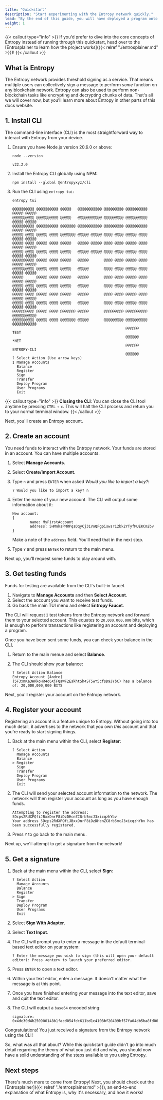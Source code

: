```yaml
---
title: "Quickstart"
description: "Start experimenting with the Entropy network quickly."
lead: "By the end of this guide, you will have deployed a program onto the Entropy blockchain and be able to interact with it to produce signatures. These terms (deploy, program, blockchain, signature) may be a bit foreign to you right now, and that's ok! You don't need to understand everything in order to play around with Entropy."
weight: 1
---
```


{{< callout type="info" >}}
If you'd prefer to dive into the core concepts of Entropy instead of running through this quickstart, head over to the [Entrosplainer to learn how the project works]({{< relref "./entrosplainer.md" >}})!
{{< /callout >}}

## What is Entropy

The Entropy network provides threshold signing as a service. That means multiple users can collectively sign a message to perform _some_ function on any blockchain network. Entropy can also be used to perform non-blockchain tasks like encrypting and decrypting chunks of data. That's all we will cover now, but you'll learn more about Entropy in other parts of this docs website.

## 1. Install CLI

The command-line interface (CLI) is the most straightforward way to interact with Entropy from your device.

1. Ensure you have Node.js version 20.9.0 or above:

    ```shell
    node --version
    ```

    ```output
    v22.2.0
    ```

1. Install the Entropy CLI globally using NPM:

    ```shell
    npm install --global @entropyxyz/cli
    ```

1. Run the CLI using `entropy tui`:

    ```shell
    entropy tui
    ```

    ```output
    @@@@@@@@@@ @@@@@@@@@@ @@@@@   @@@@@@@@@@@ @@@@@@@@@ @@@@@@@@@@ @@@@@ @@@@@
    @@@@@@@@@@ @@@@@@@@@@ @@@@@   @@@@@@@@@@@ @@@@@@@@@ @@@@@@@@@@ @@@@@ @@@@@
    @@@@@@@@@@ @@@@@@@@@@ @@@@@@@ @@@@@@@@@@@ @@@@@@@@@ @@@@@@@@@@ @@@@@ @@@@@
    @@@@@ @@@@ @@@@@ @@@@ @@@@@@@ @@@@@ @@@@@ @@@@ @@@@ @@@@@ @@@@ @@@@@ @@@@@
    @@@@@ @@@@ @@@@@ @@@@ @@@@@   @@@@@ @@@@@ @@@@ @@@@ @@@@@ @@@@ @@@@@ @@@@@
    @@@@@ @@@@ @@@@@ @@@@ @@@@@   @@@@@ @@@@@ @@@@ @@@@ @@@@@ @@@@ @@@@@ @@@@@
    @@@@@@@@@@ @@@@@ @@@@ @@@@@   @@@@@       @@@@ @@@@ @@@@@ @@@@ @@@@@ @@@@@
    @@@@@@@@@@ @@@@@ @@@@ @@@@@   @@@@@       @@@@ @@@@ @@@@@ @@@@ @@@@@ @@@@@
    @@@@@      @@@@@ @@@@ @@@@@   @@@@@       @@@@ @@@@ @@@@@ @@@@ @@@@@ @@@@@
    @@@@@ @@@@ @@@@@ @@@@ @@@@@   @@@@@       @@@@ @@@@ @@@@@ @@@@ @@@@@ @@@@@
    @@@@@ @@@@ @@@@@ @@@@ @@@@@   @@@@@       @@@@ @@@@ @@@@@ @@@@ @@@@@ @@@@@
    @@@@@ @@@@ @@@@@ @@@@ @@@@@   @@@@@       @@@@ @@@@ @@@@@ @@@@ @@@@@ @@@@@
    @@@@@@@@@@ @@@@@ @@@@ @@@@@@@ @@@@@       @@@@@@@@@ @@@@@@@@@@ @@@@@@@@@@@
    @@@@@@@@@@ @@@@@ @@@@ @@@@@@@ @@@@@       @@@@@@@@@ @@@@@@@@@@ @@@@@@@@@@@               
                                                        @@@@@@            TEST               
                                                        @@@@@@            *NET               
                                                        @@@@@@     ENTROPY-CLI               
                                                        @@@@@@     
    ? Select Action (Use arrow keys)
    ❯ Manage Accounts
      Balance
      Register
      Sign
      Transfer
      Deploy Program
      User Programs
      Exit
    ```

{{< callout type="info" >}}
**Closing the CLI**: You can close the CLI tool anytime by pressing `CTRL` + `c`. This will halt the CLI process and return you to your normal terminal window.
{{< /callout >}}

Next, you'll create an Entropy account.

## 2. Create an account

You need funds to interact with the Entropy network. Your funds are stored in an account. You can have multiple accounts.

1. Select **Manage Accounts**.
1. Select **Create/Import Account**.
1. Type `n` and press `ENTER` when asked _Would you like to import a key?_:

    ```output
    ? Would you like to import a key? n
    ```

1. Enter the name of your new account. The CLI will output some information about it:

    ```output
    New account:
    {
            name: MyFirstAccount
            address: 5HMnksPMRPqsDqyCj31VoQFgpiswsr12bk2YTyfMUEKCm2bv
    }
    ```

    Make a note of the `address` field. You'll need that in the next step.

1. Type `Y` and press `ENTER` to return to the main menu.

Next up, you'll request some funds to play around with.

## 3. Get testing funds

Funds for testing are available from the CLI's built-in faucet.

1. Navigate to **Manage Accounts** and then **Select Account**.
1. Select the account you want to receive test funds.
1. Go back the main TUI menu and select **Entropy Faucet**.

The CLI will request `2` test tokens from the Entropy network and forward them to your selected account. This equates to `20,000,000,000` bits, which is enough to perform transactions like registering an account and deploying a program.

Once you have been sent some funds, you can check your balance in the CLI.

1. Return to the main menue and select **Balance**.
1. The CLI should show your balance:

    ```output
    ? Select Action Balance
    Entropy Account [Andre] (5F3xmKa3WRkoHR4o6XjFQaWF2EskhtSh4ST5wY5cfsD9JYbC) has a balance of: 20,000,000,000 BITS
    ```

Next, you'll register your account on the Entropy network.

## 4. Register your account

Registering an account is a feature unique to Entropy. Without going into too much detail, it advertises to the network that you own _this_ account and that you're ready to start signing things.

1. Back at the main menu within the CLI, select **Register**:

    ```output
    ? Select Action
      Manage Accounts
      Balance
    > Register
      Sign
      Transfer
      Deploy Program
      User Programs
      Exit    
    ```

1. The CLI will send your selected account information to the network. The network will then register your account as long as you have enough funds.

    ```output
    Attempting to register the address: 5Dcps2RdXPQfiJBxxDnrF8iDzDHcnZC8rb5mcJ3xicqzhYbv
    Your address 5Dcps2RdXPQfiJBxxDnrF8iDzDHcnZC8rb5mcJ3xicqzhYbv has been successfully registered.
    ```

1. Press `Y` to go back to the main menu.

Next up, we'll attempt to get a signature from the network!

## 5. Get a signature

1. Back at the main menu within the CLI, select **Sign**:

    ```output
    ? Select Action
      Manage Accounts
      Balance
      Register
    > Sign
      Transfer
      Deploy Program
      User Programs
      Exit
    ```

1. Select **Sign With Adapter**.
1. Select **Text Input**.
1. The CLI will prompt you to enter a message in the default terminal-based text editor on your system:

    ```output
    ? Enter the message you wish to sign (this will open your default editor): Press <enter> to launch your preferred editor.
    ```

1. Press `ENTER` to open a text editor.
1. Within your text editor, enter a message. It doesn't matter what the message is at this point.
1. Once you have finished entering your message into the text editor, save and quit the text editor.
1. The CLI will output a `base64` encoded string:

    ```output
    signature: 0x4dc30d4b250900148b1facd054fdc611bd1c4103bf20409bf57fa04db5ba8fd00515ef9c497223e174ebad2bf69830997256c4081868b9f7f4b1f729eb8662ad00
    ```

Congratulations! You just received a signature from the Entropy network using the CLI!

So, what was all that about? While this quickstart guide didn't go into much detail regarding the theory of what you just did and why, you should now have a solid understanding of the steps available to you using Entropy.

## Next steps

There's much more to come from Entropy! Next, you should check out the [Entrosplainer]({{< relref "./entrosplainer.md" >}}), an end-to-end explanation of what Entropy is, why it's necessary, and how it works!

